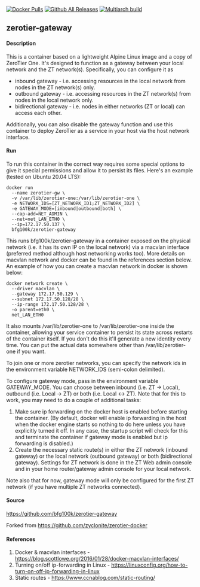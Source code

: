 [![Docker Pulls](https://badgen.net/docker/pulls/bfg100k/zerotier-gateway)](https://hub.docker.com/r/bfg100k/zerotier-gateway)
[![Github All Releases](https://img.shields.io/github/downloads/bfg100k/zerotier-gateway/total.svg)](https://github.com/bfg100k/zerotier-gateway/pkgs/container/zerotier-gateway)
[![Multiarch build](https://github.com/bfg100k/zerotier-gateway/actions/workflows/multiarch.yml/badge.svg)](https://github.com/bfg100k/zerotier-gateway/actions/workflows/multiarch.yml)

## zerotier-gateway

#### Description

This is a container based on a lightweight Alpine Linux image and a copy of ZeroTier One. It's designed to function as a gateway between your local network and the ZT network(s). Specifically, you can configure it as 
* inbound gateway - i.e. accessing resources in the local network from nodes in the ZT network(s) only.
* outbound gateway - i.e. accessing resources in the ZT network(s) from nodes in the local network only.
* bidirectional gateway - i.e. nodes in either networks (ZT or local) can access each other.

Additionally, you can also disable the gateway function and use this container to deploy ZeroTier as a service in your host via the host network interface. 

#### Run

To run this container in the correct way requires some special options to give it special permissions and allow it to persist its files. Here's an example (tested on Ubuntu 20.04 LTS):

    docker run 
      --name zerotier-gw \
      -v /var/lib/zerotier-one:/var/lib/zerotier-one \
      -e NETWORK_IDS=[ZT_NETWORK_ID1;ZT_NETWORK_ID2] \
      -e GATEWAY_MODE=[inbound|outbound|both] \
      --cap-add=NET_ADMIN \
      --net=net_LAN_ETH0 \
      --ip=172.17.50.137 \
      bfg100k/zerotier-gateway

This runs bfg100k/zerotier-gateway in a container exposed on the physical network (i.e. it has its own IP on the local network) via a macvlan interface (preferred method although host networking works too). More details on macvlan network and docker can be found in the references section below. An example of how you can create a macvlan network in docker is shown below:

    docker network create \
      --driver macvlan \
      --gateway 172.17.50.129 \
      --subnet 172.17.50.128/28 \
      --ip-range 172.17.50.128/28 \
      -o parent=eth0 \
      net_LAN_ETH0

It also mounts /var/lib/zerotier-one to /var/lib/zerotier-one inside the container, allowing your service container to persist its state across restarts of the container itself. If you don't do this it'll generate a new identity every time. You can put the actual data somewhere other than /var/lib/zerotier-one if you want.

To join one or more zerotier networks, you can specify the network ids in the environment variable NETWORK_IDS (semi-colon delimited). 

To configure gateway mode, pass in the environment variable GATEWAY_MODE. You can choose between inbound (i.e. ZT -> Local), outbound (i.e. Local -> ZT) or both (i.e. Local <-> ZT). Note that for this to work, you may need to do a couple of additional tasks:

1) Make sure ip forwarding on the docker host is enabled before starting the container. (By default, docker will enable ip forwarding in the host when the docker engine starts so nothing to do here unless you have explicitly turned it off. In any case, the startup script will check for this and terminate the container if gateway mode is enabled but ip forwarding is disabled.) 
2) Create the necessary static route(s) in either the ZT network (inbound gateway) or the local network (outbound gateway) or both (bidirectional gateway). Settings for ZT network is done in the ZT Web admin console and in your home router/gateway admin console for your local network.

Note also that for now, gateway mode will only be configured for the first ZT network (if you have multiple ZT networks connected).


#### Source
https://github.com/bfg100k/zerotier-gateway

Forked from
https://github.com/zyclonite/zerotier-docker


#### References
1) Docker & macvlan interfaces - https://blog.scottlowe.org/2016/01/28/docker-macvlan-interfaces/
2) Turning on/off ip-forwarding in Linux - https://linuxconfig.org/how-to-turn-on-off-ip-forwarding-in-linux
3) Static routes - https://www.ccnablog.com/static-routing/
